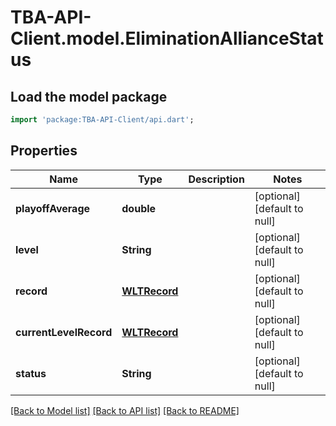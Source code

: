 # TBA-API-Client.model.EliminationAllianceStatus

## Load the model package
```dart
import 'package:TBA-API-Client/api.dart';
```

## Properties
Name | Type | Description | Notes
------------ | ------------- | ------------- | -------------
**playoffAverage** | **double** |  | [optional] [default to null]
**level** | **String** |  | [optional] [default to null]
**record** | [**WLTRecord**](WLTRecord.md) |  | [optional] [default to null]
**currentLevelRecord** | [**WLTRecord**](WLTRecord.md) |  | [optional] [default to null]
**status** | **String** |  | [optional] [default to null]

[[Back to Model list]](../README.md#documentation-for-models) [[Back to API list]](../README.md#documentation-for-api-endpoints) [[Back to README]](../README.md)


